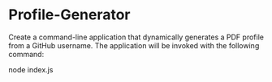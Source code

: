 # Profile-Generator

Create a command-line application that dynamically generates a PDF profile from a GitHub username. The application will be invoked with the following command:

node index.js